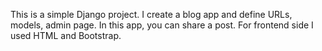 This is a simple Django project. I create a blog app and define URLs, models, admin page. In this app, you can share a post. For frontend side I used HTML and Bootstrap.